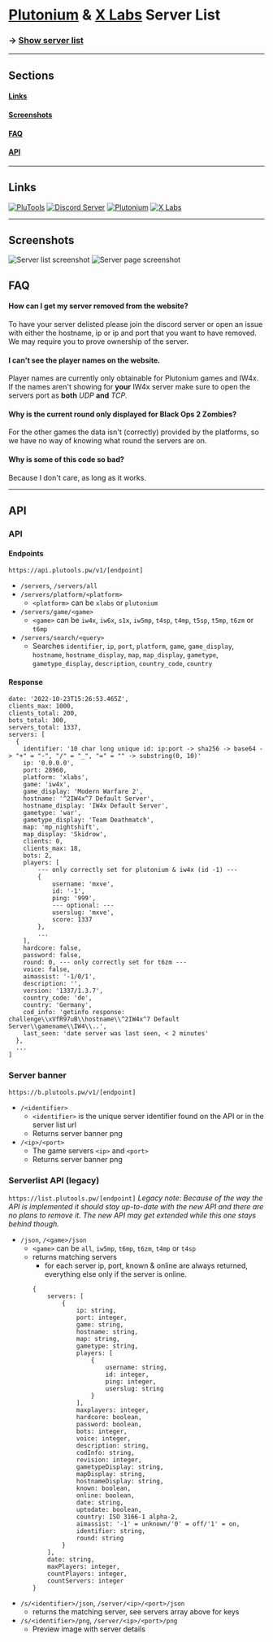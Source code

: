 # [Plutonium](https://plutonium.pw) & [X Labs](https://xlabs.dev) Server List
### -> [Show server list](https://list.plutools.pw)

---

## Sections

#### [Links](#Links-1)
#### [Screenshots](#Screenshots-1)
#### [FAQ](#FAQ-1)
#### [API](#API-1)

---

## Links
[![PluTools](gh_assets/plutools_64.png)](https://plutools.pw/) [![Discord Server](gh_assets/discord.png)](https://discord.gg/SnJQusteNZ) [![Plutonium](gh_assets/plutonium.jpg)](https://plutonium.pw/) [![X Labs](gh_assets/xlabs.png)](https://xlabs.dev) 

---

## Screenshots

![Server list screenshot](gh_assets/screenshot1.png)
![Server page screenshot](gh_assets/screenshot2.png)

## FAQ
#### How can I get my server removed from the website?
To have your server delisted please join the discord server or open an issue with either the hostname, ip or ip and port that you want to have removed. We may require you to prove ownership of the server.

#### I can't see the player names on the website.
Player names are currently only obtainable for Plutonium games and IW4x. If the names aren't showing for **your** IW4x server make sure to open the servers port as **both** *UDP* **and** *TCP*.

#### Why is the current round only displayed for Black Ops 2 Zombies?
For the other games the data isn't (correctly) provided by the platforms, so we have no way of knowing what round the servers are on.

#### Why is some of this code so bad?
Because I don't care, as long as it works.

---

## API
### API

#### Endpoints
```https://api.plutools.pw/v1/[endpoint]```
- ```/servers```, ```/servers/all```
- ```/servers/platform/<platform>```
  - ```<platform>``` can be ```xlabs``` or ```plutonium```
- ```/servers/game/<game>```
  - ```<game>``` can be ```iw4x```, ```iw6x```, ```s1x```, ```iw5mp```, ```t4sp```, ```t4mp```, ```t5sp```, ```t5mp```, ```t6zm``` or ```t6mp```
- ```/servers/search/<query>```
  - Searches ```identifier```, ```ip```, ```port```, ```platform```, ```game```, ```game_display```, ```hostname```, ```hostname_display```, ```map```, ```map_display```, ```gametype```, ```gametype_display```, ```description```, ```country_code```, ```country```

#### Response
```
date: '2022-10-23T15:26:53.465Z',
clients_max: 1000,
clients_total: 200,
bots_total: 300,
servers_total: 1337,
servers: [
  {
    identifier: '10 char long unique id: ip:port -> sha256 -> base64 -> "+" = "-", "/" = "_", "=" = "" -> substring(0, 10)'
    ip: '0.0.0.0',
    port: 28960,
    platform: 'xlabs',
    game: 'iw4x',
    game_display: 'Modern Warfare 2',
    hostname: '^2IW4x^7 Default Server',
    hostname_display: 'IW4x Default Server',
    gametype: 'war',
    gametype_display: 'Team Deathmatch',
    map: 'mp_nightshift',
    map_display: 'Skidrow',
    clients: 0,
    clients_max: 18,
    bots: 2,
    players: [
	    --- only correctly set for plutonium & iw4x (id -1) ---
	    {
		    username: 'mxve',
		    id: '-1',
		    ping: '999',
		    --- optional: ---
		    userslug: 'mxve',
		    score: 1337
	    },
	    ...
    ],
    hardcore: false,
    password: false,
    round: 0, --- only correctly set for t6zm ---
    voice: false,
    aimassist: '-1/0/1',
    description: '',
    version: '1337/1.3.7',
    country_code: 'de',
    country: 'Germany',
    cod_info: 'getinfo response: challenge\\xVfR97uB\\hostname\\^2IW4x^7 Default Server\\gamename\\IW4\\..',
    last_seen: 'date server was last seen, < 2 minutes'
  },
  ...
]    
```

### Server banner
```https://b.plutools.pw/v1/[endpoint]```
- ```/<identifier>```
  - ```<identifier>``` is the unique server identifier found on the API or in the server list url
  - Returns server banner png
- ```/<ip>/<port>```
  - The game servers ```<ip>``` and ```<port>```
  - Returns server banner png

### Serverlist API (legacy)
```https://list.plutools.pw/[endpoint]```
*Legacy note: Because of the way the API is implemented it should stay up-to-date with the new API and there are no plans to remove it. The new API may get extended while this one stays behind though.*
- ```/json```, ```/<game>/json```
  - ```<game>``` can be ```all```, ```iw5mp```, ```t6mp```, ```t6zm```, ```t4mp``` or ```t4sp```
  - returns matching servers
    - for each server ip, port, known & online are always returned, everything else only if the server is online.
    ```
    {
        servers: [
            {
                ip: string,
                port: integer,
                game: string,
                hostname: string,
                map: string,
                gametype: string,
                players: [
                    {
                        username: string,
                        id: integer,
                        ping: integer,
                        userslug: string
                    }
                ],
                maxplayers: integer,
                hardcore: boolean,
                password: boolean,
                bots: integer,
                voice: integer,
                description: string,
                codInfo: string,
                revision: integer,
                gametypeDisplay: string,
                mapDisplay: string,
                hostnameDisplay: string,
                known: boolean,
                online: boolean,
                date: string,
                uptodate: boolean,
                country: ISO 3166-1 alpha-2,
                aimassist: '-1' = unknown/'0' = off/'1' = on,
                identifier: string,
                round: string
            }
        ],
        date: string,
        maxPlayers: integer,
        countPlayers: integer,
        countServers: integer
    }
    ```
- ```/s/<identifier>/json```, ```/server/<ip>/<port>/json```
  - returns the matching server, see servers array above for keys
- ```/s/<identifier>/png```, ```/server/<ip>/<port>/png```
  - Preview image with server details